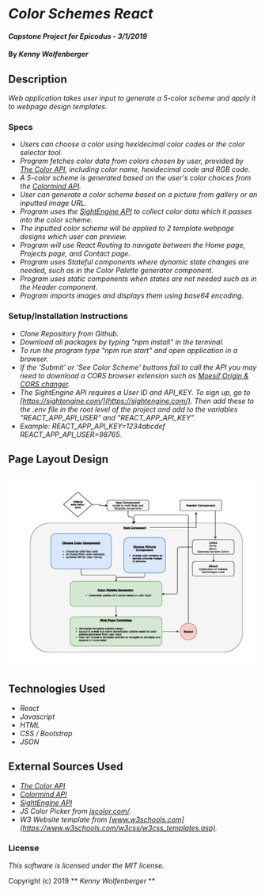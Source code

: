 # _Color Schemes React_

#### _Capstone Project for Epicodus - 3/1/2019_

#### By _**Kenny Wolfenberger**_

## Description

_Web application takes user input to generate a 5-color scheme and apply it to webpage design templates._


### Specs

- _Users can choose a color using hexidecimal color codes or the color selector tool._
- _Program fetches color data from colors chosen by user, provided by [The Color API](http://www.thecolorapi.com/), including color name, hexidecimal code and RGB code._
- _A 5-color scheme is generated based on the user's color choices from the [Colormind API](http://colormind.io/api-access/)._
- _User can generate a color scheme based on a picture from gallery or an inputted image URL._
- _Program uses the [SightEngine API](https://sightengine.com/) to collect color data which it passes into the color scheme._
- _The inputted color scheme will be applied to 2 template webpage designs which user can preview._
- _Program will use React Routing to navigate between the Home page, Projects page, and Contact page._
- _Program uses Stateful components where dynamic state changes are needed, such as in the Color Palette generator component._
- _Program uses static components when states are not needed such as in the Header component._
- _Program imports images and displays them using base64 encoding._


### Setup/Installation Instructions
- _Clone Repository from Github._
- _Download all packages by typing "npm install" in the terminal._
- _To run the program type "npm run start" and open application in a browser._
- _If the 'Submit' or 'See Color Scheme' buttons fail to call the API you may need to download a CORS browser extension such as [Moesif Origin & CORS changer](https://chrome.google.com/webstore/detail/moesif-orign-cors-changer/digfbfaphojjndkpccljibejjbppifbc/related?hl=en-US)._
- _The SightEngine API requires a User ID and API\_KEY. To sign up, go to [https://sightengine.com/](https://sightengine.com/). Then add these to the .env file in the root level of the project and add to the variables "REACT\_APP\_API\_USER" and "REACT\_APP\_API\_KEY"._
- _Example: REACT\_APP\_API\_KEY=1234abcdef REACT\_APP\_API\_USER=98765._

## Page Layout Design

![Page Layout Design](/capstone-project-planning/project-plan.jpg?raw=true "Page Layout Design")


## Technologies Used

- _React_
- _Javascript_
- _HTML_
- _CSS / Bootstrap_
- _JSON_

## External Sources Used

- _[The Color API](http://www.thecolorapi.com/)_
- _[Colormind API](http://colormind.io/api-access/)_
- _[SightEngine API](https://sightengine.com/)_
- _JS Color Picker from [jscolor.com/](http://jscolor.com/)._
- _W3 Website template from [www.w3schools.com](https://www.w3schools.com/w3css/w3css_templates.asp)._

### License

_This software is licensed under the MIT license._

Copyright (c) 2019 ** _Kenny Wolfenberger_ **
